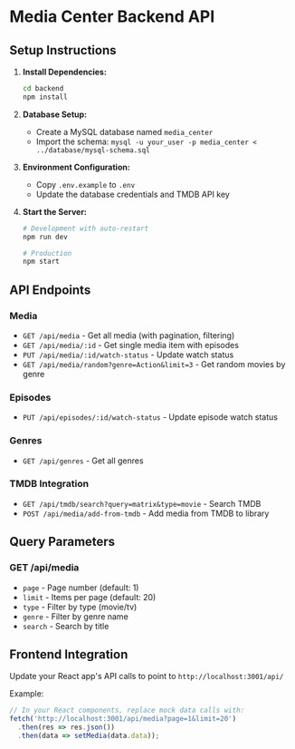 
# Media Center Backend API

## Setup Instructions

1. **Install Dependencies:**
   ```bash
   cd backend
   npm install
   ```

2. **Database Setup:**
   - Create a MySQL database named `media_center`
   - Import the schema: `mysql -u your_user -p media_center < ../database/mysql-schema.sql`

3. **Environment Configuration:**
   - Copy `.env.example` to `.env`
   - Update the database credentials and TMDB API key

4. **Start the Server:**
   ```bash
   # Development with auto-restart
   npm run dev

   # Production
   npm start
   ```

## API Endpoints

### Media
- `GET /api/media` - Get all media (with pagination, filtering)
- `GET /api/media/:id` - Get single media item with episodes
- `PUT /api/media/:id/watch-status` - Update watch status
- `GET /api/media/random?genre=Action&limit=3` - Get random movies by genre

### Episodes
- `PUT /api/episodes/:id/watch-status` - Update episode watch status

### Genres
- `GET /api/genres` - Get all genres

### TMDB Integration
- `GET /api/tmdb/search?query=matrix&type=movie` - Search TMDB
- `POST /api/media/add-from-tmdb` - Add media from TMDB to library

## Query Parameters

### GET /api/media
- `page` - Page number (default: 1)
- `limit` - Items per page (default: 20)
- `type` - Filter by type (movie/tv)
- `genre` - Filter by genre name
- `search` - Search by title

## Frontend Integration

Update your React app's API calls to point to `http://localhost:3001/api/`

Example:
```javascript
// In your React components, replace mock data calls with:
fetch('http://localhost:3001/api/media?page=1&limit=20')
  .then(res => res.json())
  .then(data => setMedia(data.data));
```
